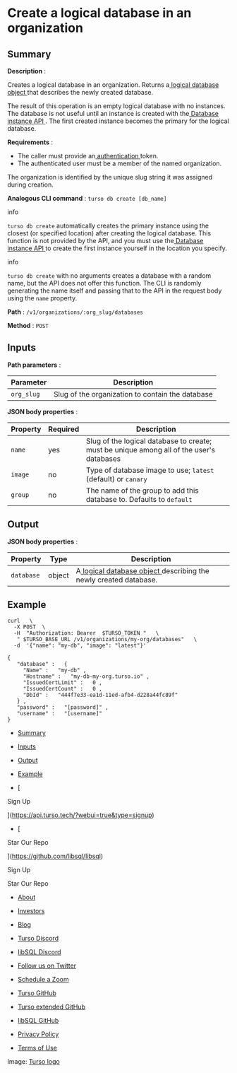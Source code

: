 # Create a logical database in an organization

## Summary​

 **Description** :

Creates a logical database in an organization. Returns a[ logical database
object ](https://docs.turso.tech/reference/platform-rest-api/database#logical-database-object)that describes the newly created database.

The result of this operation is an empty logical database with no instances. The
database is not useful until an instance is created with the[ Database instance
API ](https://docs.turso.tech/reference/platform-rest-api/instance/). The first created instance becomes the primary for the logical database.

 **Requirements** :

- The caller must provide an[ authentication ](https://docs.turso.tech/reference/platform-rest-api/#authentication)token.
- The authenticated user must be a member of the named organization.


The organization is identified by the unique slug string it was assigned during
creation.

 **Analogous CLI command** : `turso db create [db_name]` 

info

 `turso db create` automatically creates the primary instance using the closest
(or specified location) after creating the logical database. This function is
not provided by the API, and you must use the[ Database instance API ](https://docs.turso.tech/reference/platform-rest-api/instance/)to create
the first instance yourself in the location you specify.

info

 `turso db create` with no arguments creates a database with a random name, but
the API does not offer this function. The CLI is randomly generating the name
itself and passing that to the API in the request body using the `name` property.

 **Path** : `/v1/organizations/:org_slug/databases` 

 **Method** : `POST` 

## Inputs​

 **Path parameters** :

| Parameter | Description |
|---|---|
|  `org_slug`  | Slug of the organization to contain the database |


 **JSON body properties** :

| Property | Required | Description |
|---|---|---|
|  `name`  | yes | Slug of the logical database to create; must be unique among all of the user's databases |
|  `image`  | no | Type of database image to use; `latest` (default) or `canary`  |
|  `group`  | no | The name of the group to add this database to. Defaults to `default`  |


## Output​

 **JSON body properties** :

| Property | Type | Description |
|---|---|---|
|  `database`  | object | A[ logical database object ](https://docs.turso.tech/reference/platform-rest-api/database#logical-database-object)describing the newly created database. |


## Example​

```
curl   \
  -X POST  \
  -H  "Authorization: Bearer  $TURSO_TOKEN "   \
   " $TURSO_BASE_URL /v1/organizations/my-org/databases"   \
  -d  '{"name": "my-db", "image": "latest"}'
```

```
{
   "database" :   {
     "Name" :   "my-db" ,
     "Hostname" :   "my-db-my-org.turso.io" ,
     "IssuedCertLimit" :   0 ,
     "IssuedCertCount" :   0 ,
     "DbId" :   "444f7e33-ea1d-11ed-afb4-d228a44fc89f"
   } ,
   "password" :   "[password]" ,
   "username" :   "[username]"
}
```

- [ Summary ](https://docs.turso.tech//reference/platform-rest-api/database/create-database-in-org/#summary)
- [ Inputs ](https://docs.turso.tech//reference/platform-rest-api/database/create-database-in-org/#inputs)
- [ Output ](https://docs.turso.tech//reference/platform-rest-api/database/create-database-in-org/#output)
- [ Example ](https://docs.turso.tech//reference/platform-rest-api/database/create-database-in-org/#example)


- [ 

Sign Up




 ](https://api.turso.tech/?webui=true&type=signup)
- [ 

Star Our Repo






 ](https://github.com/libsql/libsql)


Sign Up

Star Our Repo

- [ About ](https://turso.tech/about-us)
- [ Investors ](https://turso.tech/investors)
- [ Blog ](https://blog.turso.tech)


- [ Turso Discord ](https://discord.com/invite/4B5D7hYwub)
- [ libSQL Discord ](https://discord.gg/VzbXemj6Rg)
- [ Follow us on Twitter ](https://twitter.com/tursodatabase)
- [ Schedule a Zoom ](https://calendly.com/d/gt7-bfd-83n/meet-with-chiselstrike)


- [ Turso GitHub ](https://github.com/tursodatabase/)
- [ Turso extended GitHub ](https://github.com/turso-extended/)
- [ libSQL GitHub ](http://github.com/tursodatabase/libsql)


- [ Privacy Policy ](https://turso.tech/privacy-policy)
- [ Terms of Use ](https://turso.tech/terms-of-use)


Image: [ Turso logo ](https://docs.turso.tech/img/turso.svg)